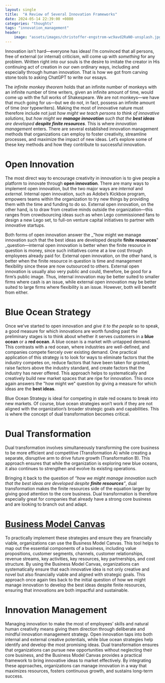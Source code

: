 ```yaml
---
layout: single
title:  "A Review of Several Innovation Frameworks"
date: 2024-05-14 22:39:00 +0800
categories: "thoughts"
tags: "innovation_management"
header:
    image: "assets/images/christoffer-engstrom-wc9avd2RaN0-unsplash.jpg"
---
```

Innovation isn’t hard—everyone has ideas! I’m convinced that all persons, free of external (or internal) criticism, will come up with _something_ for any problem. Written right into our souls is the desire to imitate the creator in His continuing act of creation in our own ordinary ways, including and especially through human innovation. That is how we got from carving stone tools to asking ChatGPT to write our essays.

The _infinite monkey theorem_ holds that an infinite number of monkeys with an infinite number of time writers, given an infinite amount of time, would come up with the full works of Shakespeare. We are not monkeys—we have that much going for us—but we do not, in fact, possess an infinite amount of time (nor typewriters). Making the most of innovative nature must therefore include not just _how might we teach persons to think of innovative solutions_, but _how might we **manage innovation** such that the **best ideas** are developed **despite finite resources**_. This is where _innovation management_ enters. There are several established innovation management methods that organizations can employ to foster creativity, streamline processes, and maximize the impact of new ideas. Let’s explore some of these key methods and how they contribute to successful innovation.

# Open Innovation

The most direct way to encourage creativity in innovation is to give people a platform to innovate through **open innovation**. There are many ways to implement open innovation, but the two major ways are _internal_ and _external_. Internal open innovation, such as Adobe’s Kickbox program, empowers teams within the organization to try new things by providing them with the time and funding to do so. External open innovation, on the other hand, is to draw from creative minds outside the organization—this ranges from crowdsourcing ideas such as when Lego commissioned fans to design a new Lego set, to full-on venture capital initiatives to partner with innovative startups.

Both forms of open innovation answer the _"how might we manage innovation such that the best ideas are developed despite **finite resources**" _question—internal open innovation is better when the finite resource in question is money, since such initiatives come at a low cost through employees already paid for. External open innovation, on the other hand, is better when the finite resource in question is time and management flexibility since these are now outsourced to others. External open innovation is usually also very public and could, therefore, be good for a firm’s public image. Thus, internal innovation may be better suited to smaller firms where cash is an issue, while external open innovation may be better suited to large firms where flexibility is an issue. However, both will benefit from either.

# Blue Ocean Strategy

Once we’ve started to open innovation and _give it to the people_ so to speak, a good measure for which innovations are worth funding past the preliminary stages is to think about whether it serves customers in a **blue ocean** or a **red ocean**. A blue ocean is a market with untapped demand. This contrasts with a red ocean, where industries are well-defined, and companies compete fiercely over existing demand. One practical application of this strategy is to look for ways to eliminate factors that the industry competes on, reduce factors that have been taken for granted, raise factors above the industry standard, and create factors that the industry has never offered. This approach helps to systematically and creatively build new market spaces that are ripe for innovation. This once again answers the "how might we" question by giving a measure for which ideas are the **best ideas**.

Blue Ocean Strategy is ideal for competing in stale red oceans to break into new markets. Of course, blue ocean strategies won’t work if they are not aligned with the organization’s broader strategic goals and capabilities. This is where the concept of dual transformation becomes critical.

# Dual Transformation

Dual transformation involves simultaneously transforming the core business to be more efficient and competitive (Transformation A) while creating a separate, disruptive arm to drive future growth (Transformation B). This approach ensures that while the organization is exploring new blue oceans, it also continues to strengthen and evolve its existing operations.

Bringing it back to the question of _“how we might manage innovation such that the best ideas are developed despite **finite resources**”_, dual transformation makes the finite resources side of the equation larger by giving good attention to the core business. Dual transformation is therefore especially great for companies that already have a strong core business and are looking to branch out and adapt.

# [Business Model Canvas](https://en.wikipedia.org/wiki/Business_Model_Canvas)

To practically implement these strategies and ensure they are financially viable, organizations can use the Business Model Canvas. This tool helps to map out the essential components of a business, including value propositions, customer segments, channels, customer relationships, revenue streams, key activities, key resources, key partnerships, and cost structure. By using the Business Model Canvas, organizations can systematically ensure that each innovative idea is not only creative and novel but also financially viable and aligned with strategic goals. This approach once again ties back to the initial question of how we might manage innovation to develop the best ideas despite finite resources, ensuring that innovations are both impactful and sustainable.

# Innovation Management

Managing innovation to make the most of employees’ skills and natural human creativity means giving them direction through deliberate and mindful innovation management strategy. Open innovation taps into both internal and external creative potentials, while blue ocean strategies help identify and develop the most promising ideas. Dual transformation ensures that organizations can pursue new opportunities without neglecting their core business, and the Business Model Canvas provides a practical framework to bring innovative ideas to market effectively. By integrating these approaches, organizations can manage innovation in a way that maximizes resources, fosters continuous growth, and sustains long-term success.
